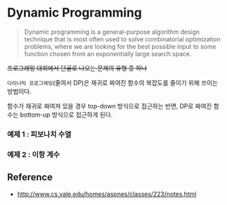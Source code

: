 # Dynamic Programming
> Dynamic programming is a general-purpose algorithm design technique that is most often used to solve combinatorial optimization problems, 
> where we are looking for the best possible input to some function chosen from an exponentially large search space.

~~프로그래밍 대회에서 단골로 나오는 문제의 유형 중 하나~~


`다이나믹 프로그래밍`(줄여서 DP)은 재귀로 짜여진 함수의 복잡도를 줄이기 위해 쓰이는 방법이다.

함수가 재귀로 짜여져 있을 경우 top-down 방식으로 접근하는 반면, DP로 짜여진 함수는 bottom-up 방식으로 접근하게 된다.


### 예제 1 : 피보나치 수열


### 예제 2 : 이항 계수



## Reference
* http://www.cs.yale.edu/homes/aspnes/classes/223/notes.html
